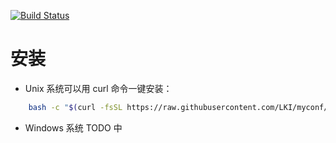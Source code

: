 [![Build Status](https://travis-ci.org/LKI/myconf.svg?branch=master)](https://travis-ci.org/LKI/myconf)

# 安装

* Unix 系统可以用 curl 命令一键安装：

```sh
    bash -c "$(curl -fsSL https://raw.githubusercontent.com/LKI/myconf/master/setup.sh)"
```

* Windows 系统 TODO 中

